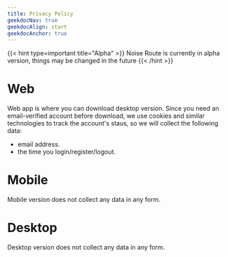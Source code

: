 ```yaml
---
title: Privacy Policy
geekdocNav: true
geekdocAlign: start
geekdocAnchor: true
---
```


{{< hint type=important title="Alpha" >}}
Noise Route is currently in alpha version, things may be changed in the future
{{< /hint >}}

# Web
Web app is where you can download desktop version. Since you need an email-verified account before download, we use cookies and similar technologies to track the account's staus, so we will collect the following data:
* email address.
* the time you login/register/logout.

# Mobile
Mobile version does not collect any data in any form.

# Desktop
Desktop version does not collect any data in any form.


